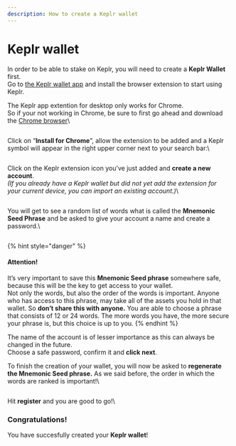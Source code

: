 ```yaml
---
description: How to create a Keplr wallet
---
```


# Keplr wallet

In order to be able to stake on Keplr, you will need to create a **Keplr Wallet** first.\
Go to [the Keplr wallet app](https://wallet.keplr.app) and install the browser extension to start using Keplr.

The Keplr app extention for desktop only works for Chrome.\
So if your not working in Chrome, be sure to first go ahead and download the [Chrome browser](https://www.google.com/intl/en/chrome/)\


<figure><img src="https://user-images.githubusercontent.com/95366163/145218191-76cde8a7-d76a-4baf-909a-9886140836f9.png" alt=""><figcaption></figcaption></figure>

Click on “**Install for Chrome**”, allow the extension to be added and a Keplr symbol will appear in the right upper corner next to your search bar:\


<figure><img src="https://user-images.githubusercontent.com/95366163/145218561-804649b2-93bc-44c9-add0-7c83ad800dd5.png" alt=""><figcaption></figcaption></figure>

Click on the Keplr extension icon you’ve just added and **create a new account**.\
_(If you already have a Keplr wallet but did not yet add the extension for your current device, you can import an existing account.)_\


<figure><img src="https://user-images.githubusercontent.com/95366163/145223011-20a94f6a-d3d3-4d6a-98c4-f21a22514c3a.png" alt=""><figcaption></figcaption></figure>

You will get to see a random list of words what is called the **Mnemonic Seed Phrase** and be asked to give your account a name and create a password.\


<figure><img src="https://user-images.githubusercontent.com/95366163/145225450-148b233f-6e5c-466a-9b57-f79f6be8a5b5.png" alt=""><figcaption></figcaption></figure>

{% hint style="danger" %}
#### Attention!

It’s very important to save this **Mnemonic Seed phrase** somewhere safe, because this will be the key to get access to your wallet.\
Not only the words, but also the order of the words is important. Anyone who has access to this phrase, may take all of the assets you hold in that wallet. So **don’t share this with anyone.** You are able to choose a phrase that consists of 12 or 24 words. The more words you have, the more secure your phrase is, but this choice is up to you.
{% endhint %}

The name of the account is of lesser importance as this can always be changed in the future.\
Choose a safe password, confirm it and **click next**.

To finish the creation of your wallet, you will now be asked to **regenerate the Mnemonic Seed phrase.** As we said before, the order in which the words are ranked is important!\


<figure><img src="https://user-images.githubusercontent.com/95366163/145227158-14d19486-eaf1-4e87-a91d-1ddf4958313c.png" alt=""><figcaption></figcaption></figure>

Hit **register** and you are good to go!\


### Congratulations!

You have succesfully created your **Keplr wallet**!
